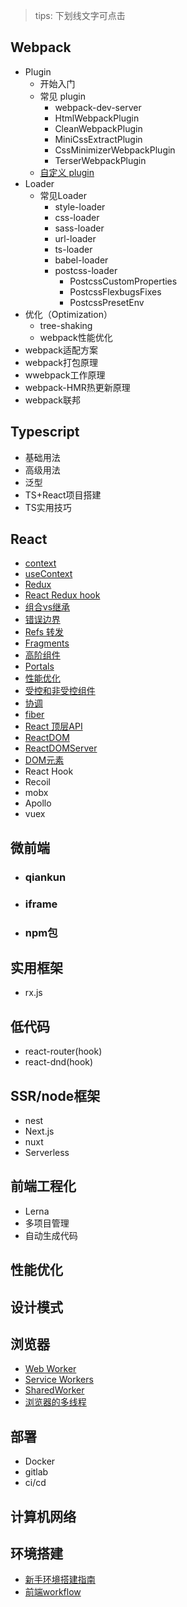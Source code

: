 <!-- - 开始 -->
  <!-- - [概述](/README.md) -->

> tips: 下划线文字可点击

## Webpack 

- Plugin 
  - 开始入门
  - 常见 plugin
    - webpack-dev-server
    - HtmlWebpackPlugin
    - CleanWebpackPlugin
    - MiniCssExtractPlugin
    - CssMinimizerWebpackPlugin
    - TerserWebpackPlugin
  - [自定义 plugin](/webpack/自定义plugin.md)
- Loader
  - 常见Loader
    - style-loader
    - css-loader
    - sass-loader
    - url-loader
    - ts-loader
    - babel-loader
    - postcss-loader
      - PostcssCustomProperties
      - PostcssFlexbugsFixes
      - PostcssPresetEnv
- 优化（Optimization）
  - tree-shaking
  - webpack性能优化
- webpack适配方案
- webpack打包原理
- wwebpack工作原理
- webpack-HMR热更新原理
- webpack联邦

## Typescript

- 基础用法
- 高级用法
- 泛型
- TS+React项目搭建
- TS实用技巧

## React

- [context](/react/Context.md)
- [useContext](/react/useContext.md)
- [Redux](/react/redux.md)
- [React Redux hook](/react/react-redux.md)
- [组合vs继承](/react/组合vs继承.md)
- [错误边界](/react/错误边界.md)
- [Refs 转发](/react/Refs转发.md)
- [Fragments](/react/Fragments.md)
- [高阶组件](/react/高阶组件.md)
- [Portals](/react/Portals.md)
- [性能优化](/react/性能优化.md)
- [受控和非受控组件](/react/受控和非受控组件.md)
- [协调](/react/协调.md)
- [fiber](/react/fiber.md)
- [React 顶层API](/react/apiReference.md)
- [ReactDOM](/react/ReactDOM.md)
- [ReactDOMServer](/react/ReactDOMServer.md)
- [DOM元素](/react/DOM元素.md)
- React Hook
- Recoil
- mobx
- Apollo
- vuex

## 微前端

 - ### qiankun

 - ### iframe

 - ### npm包

## 实用框架

- rx.js

## 低代码

- react-router(hook)
- react-dnd(hook)

## SSR/node框架

- nest
- Next.js
- nuxt
- Serverless

## 前端工程化

- Lerna
- 多项目管理
- 自动生成代码

## 性能优化

## 设计模式

## 浏览器

- [Web Worker](/react/webWorker.md)
- [Service Workers](/react/seviceWorker.md)
- [SharedWorker](/react/sharedWorker.md)
- [浏览器的多线程](/react/浏览器的多线程.md)

## 部署

- Docker
- gitlab
- ci/cd

## 计算机网络





## 环境搭建

- [新手环境搭建指南](/environment/environment.md)
- [前端workflow](/environment/workflow.md)
